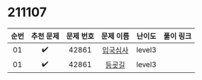 # 211107

| 순번 |     추천 문제      | 문제 번호 |                          문제 이름                           | 난이도 | 풀이 링크 |
| :--: | :----------------: | :-------: | :----------------------------------------------------------: | :----: | :-------: |
|  01  | :heavy_check_mark: |   42861   | <a href="https://programmers.co.kr/learn/courses/30/lessons/43238" target="_blank">입국심사</a> | level3 |           |
|  01  | :heavy_check_mark: |   42861   | <a href="https://programmers.co.kr/learn/courses/30/lessons/42898" target="_blank">등굣길</a> | level3 |           |


